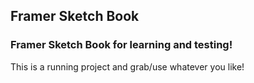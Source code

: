 ## Framer Sketch Book

### Framer Sketch Book for learning and testing!
This is a running project and grab/use whatever you like!
